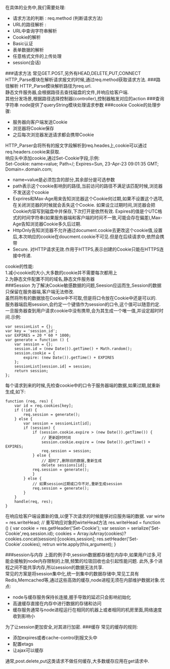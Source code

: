 在具体的业务中,我们需要处理:  

- 请求方法的判断 : req.method (判断请求方法)
- URL的路径解析 :
- URL中查询字符串解析
- Cookie的解析
- Basic认证
- 表单数据的解析
- 任意格式文件的上传处理
- session(会话)

###请求方法
常见GET.POST,另外有HEAD,DELETE,PUT,CONNECT  
HTTP_Parse模块在解析请求报文的时候,通过req.method获取请求方法.
###路径解析
HTTP_Parse模块解析路径为req.url.  
静态文件服务器,会根据路径去查找磁盘的文件,并响应给客户端.   
其他分发场景,根据路径选择控制器(controller),控制器触发对应的action
###查询字符串
node提供了queryString模块处理请求参数 
###cookie
Cookie的处理步骤:  

- 服务器向客户端发送Cookie
- 浏览器将Cookie保存
- 之后每次浏览器发送请求都会携带Cookie 

HTTP_Parser会将所有的报文字段解析到req.heades上,cookie可以通过req.headers.cookie来获取.    
响应头中添加cookie,通过Set-Cookie字段,示例:  
Set-Cookie: name=value; Path=/; Expires=Sun, 23-Apr-23 09:01:35 GMT; Domain=.domain.com;

- name=value是必须包含的部分,其余部分是可选参数
- path表示这个cookie影响到的路径,当前访问的路径不满足该匹配时候,浏览器不发送这个cookie
- Exprires和Max-Age用来告知浏览器这个Cookie何过期,如果不设置这个选项,在关闭浏览器的时候就会丢失这个Cookie. 如果设立过期时间,浏览器会把Cookie内容写到磁盘中并保存,下次打开是依然有效. Expires的值是个UTC格式的时间字符串(如果服务器端和客户端的时间不一致,可能会存在偏差),Max-Age告知浏览器Cookie多久后过期. 
- HttpOnly告知浏览器不允许通过document.cookie去更改这个cookie值,设置后,本次响应的cookie在doucment.cookie不可见.但是在后续请求中,依然会携带
- Secure. 对HTTP请求无效.作用于HTTPS,表示创建的Cookie只能在HTTPS连接中传递.

cookie的性能:  
1.减小cookie的大小,大多数的cookie并不需要每次都用上   
2.为静态文件配置不同的域名,静态文件服务器   
###Session
为了解决Cookie敏感数据的问题,Seesion应运而生,Session的数据只保留在服务器端,客户端无法修改.      
虽然将所有的数据放在Cookie中不可取,但是将口令放在Cookie中还是可以的.   
服务器端启用session,会约定一个键值作为session的口令,这个值可以随意约定.一旦服务器查到用户请求cookie中没有携带,会为其生成一个唯一值,并设定超时时间.示例:   

	var sessionList = {};
	var key = 'session_id';
	var EXPIRES = 20 * 60 * 1000;
	var generate = function () {
		var session = {};
		session.id = (new Date()).getTime() + Math.random();
		session.cookie = {
			expire: (new Date()).getTime() + EXPIRES
		};
		sessionList[session.id] = session;
		return session;
	};

每个请求到来的时候,先检查cookie中的口令于服务器端的数据,如果过期,就重新生成,如下: 

	function (req, res) {
		var id = req.cookies[key];
		if (!id) {
			req.session = generate();
		} else {
			var session = sessionList[id];
			if (session) {
				if (session.cookie.expire > (new Date()).getTime()) {
					// 更新超时时间
					session.cookie.expire = (new Date()).getTime() + EXPIRES;
					req.session = session;
				} else {
					// 超时了,删除旧的数据,重新生成
					delete sessions[id];
				req.session = generate();
				}
			} else {
				// 如果session过期或口令不对,重新生成session
				req.session = generate();
			}
		}
		handle(req, res);
	}

在响应给客户端设置新的值,以便下次请求的时候能够对应服务端的数据.
	var wirte = res.writeHead;
	// 重写响应对象的wirteHead方法
	res.writeHead = function () {
		var cookie = res.getHeader('Set-Cookie');
		var session = serialize('Set-Cookie',req.session.id);
		cookies = Array.isArray(cookies)?cookies.concat(session):[cookies,session];
		res.setHeader('Set-Cookie'.cookies);
		retrun wirte.apply(this,argument);
	}

###session与内存
上面的例子中,session数据都存储在内存中,如果用户过多,可能会接触到node内存限制的上限,频繁的垃圾回收也会引起性能问题. 此外,多个进程之间不能共享内存,所以session的数据无法共享.    
常见的方案是将session集中化,统一到集中的数据存储中,常见工具有Redis,Memcached等,通过这些高效的缓存,node进程无须在内部维护数据对象.优点:  

- node与缓存服务保持长连接,握手导致的延迟只会影响初始化
- 高速缓存直接在内存中进行数据的存储和访问
- 缓存服务通常与node进程运行在相同的机器上或者相同的机房里面,网络速度收到影响小

为了让session更加安全,对其进行加密.
###缓存
常见的缓存的规则:  

- 添加expires或者cache-control到报文头中
- 配置etags
- 让ajax可以缓存

通常,post.delete,put这类请求不做任何缓存,大多数缓存应用在get请求中.